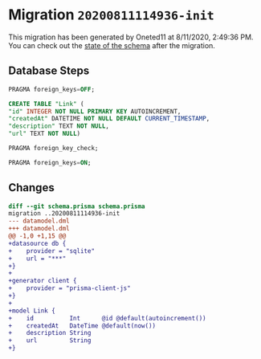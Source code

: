 # Migration `20200811114936-init`

This migration has been generated by Oneted11 at 8/11/2020, 2:49:36 PM.
You can check out the [state of the schema](./schema.prisma) after the migration.

## Database Steps

```sql
PRAGMA foreign_keys=OFF;

CREATE TABLE "Link" (
"id" INTEGER NOT NULL PRIMARY KEY AUTOINCREMENT,
"createdAt" DATETIME NOT NULL DEFAULT CURRENT_TIMESTAMP,
"description" TEXT NOT NULL,
"url" TEXT NOT NULL)

PRAGMA foreign_key_check;

PRAGMA foreign_keys=ON;
```

## Changes

```diff
diff --git schema.prisma schema.prisma
migration ..20200811114936-init
--- datamodel.dml
+++ datamodel.dml
@@ -1,0 +1,15 @@
+datasource db {
+    provider = "sqlite"
+    url = "***"
+}
+
+generator client {
+    provider = "prisma-client-js"
+}
+
+model Link {
+    id          Int      @id @default(autoincrement())
+    createdAt   DateTime @default(now())
+    description String
+    url         String
+}
```


